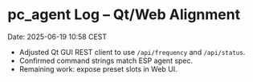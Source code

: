 # pc_agent Log – Qt/Web Alignment
Date: 2025-06-19 10:58 CEST

- Adjusted Qt GUI REST client to use `/api/frequency` and `/api/status`.
- Confirmed command strings match ESP agent spec.
- Remaining work: expose preset slots in Web UI.
